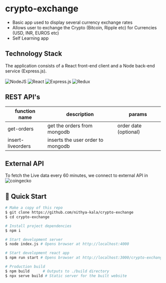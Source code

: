 # crypto-exchange

 - Basic app used to display several currency exchange rates 
 - Allows user to exchange the Crypto (Bitcoin, Ripple etc) for Currencies (USD, INR, EUROS etc)
 - Self Learning app
 
## Technology Stack

The application consists of a React front-end client and a Node back-end service (Express.js). <br> <br>
![NodeJS](https://img.shields.io/badge/node.js-6DA55F?style=for-the-badge&logo=node.js&logoColor=white) 
![React](https://img.shields.io/badge/react-%2320232a.svg?style=for-the-badge&logo=react&logoColor=%2361DAFB)
![Express.js](https://img.shields.io/badge/express.js-%23404d59.svg?style=for-the-badge&logo=express&logoColor=%2361DAFB)
![Redux](https://img.shields.io/badge/redux-%23593d88.svg?style=for-the-badge&logo=redux&logoColor=white)

## REST API's
| function name    | description | params
|------------------|-------------------------------------------------|---|
|get-orders        | get the orders from mongodb|order date (optional)|
|insert-liveorders | inserts the user order to mongodb||

## External API

To fetch the Live data every 60 minutes, we connect to external API in ![coingecko](https://api.coingecko.com/api/v3/exchange_rates)

## :flight_departure: Quick Start

```bash
# Make a copy of this repo
$ git clone https://github.com/nithya-kala/crypto-exchange
$ cd crypto-exchange

# Install project dependencies
$ npm i

# Start development server
$ node index.js # Opens browser at http://localhost:4000

# Start development react app
$ npm run start # Opens browser at http://localhost:3000/crypto-exchange

# Production build
$ npm build      # Outputs to ./build directory
$ npx serve build # Static server for the built website
```

